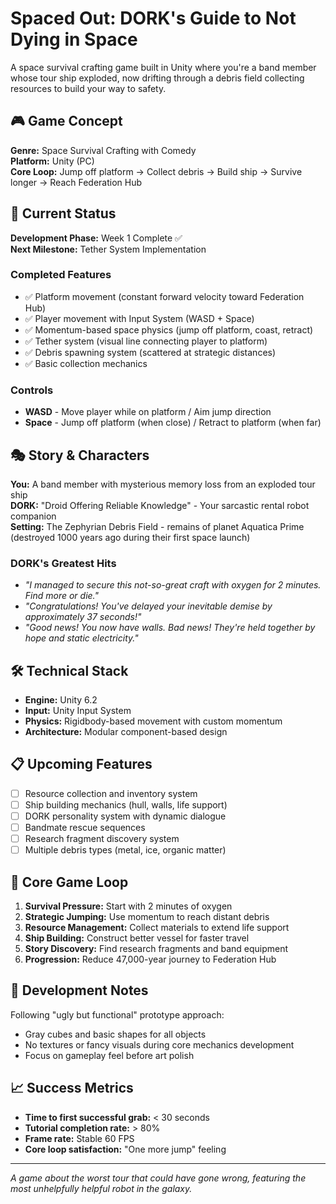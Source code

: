 # Spaced Out: DORK's Guide to Not Dying in Space

A space survival crafting game built in Unity where you're a band member whose tour ship exploded, now drifting through a debris field collecting resources to build your way to safety.

## 🎮 Game Concept

**Genre:** Space Survival Crafting with Comedy  
**Platform:** Unity (PC)  
**Core Loop:** Jump off platform → Collect debris → Build ship → Survive longer → Reach Federation Hub

## 🚀 Current Status

**Development Phase:** Week 1 Complete ✅  
**Next Milestone:** Tether System Implementation  

### Completed Features
- ✅ Platform movement (constant forward velocity toward Federation Hub)
- ✅ Player movement with Input System (WASD + Space)
- ✅ Momentum-based space physics (jump off platform, coast, retract)
- ✅ Tether system (visual line connecting player to platform)
- ✅ Debris spawning system (scattered at strategic distances)
- ✅ Basic collection mechanics

### Controls
- **WASD** - Move player while on platform / Aim jump direction
- **Space** - Jump off platform (when close) / Retract to platform (when far)

## 🎭 Story & Characters

**You:** A band member with mysterious memory loss from an exploded tour ship  
**DORK:** "Droid Offering Reliable Knowledge" - Your sarcastic rental robot companion  
**Setting:** The Zephyrian Debris Field - remains of planet Aquatica Prime (destroyed 1000 years ago during their first space launch)

### DORK's Greatest Hits
- *"I managed to secure this not-so-great craft with oxygen for 2 minutes. Find more or die."*
- *"Congratulations! You've delayed your inevitable demise by approximately 37 seconds!"*
- *"Good news! You now have walls. Bad news! They're held together by hope and static electricity."*

## 🛠 Technical Stack

- **Engine:** Unity 6.2
- **Input:** Unity Input System
- **Physics:** Rigidbody-based movement with custom momentum
- **Architecture:** Modular component-based design

## 📋 Upcoming Features

- [ ] Resource collection and inventory system
- [ ] Ship building mechanics (hull, walls, life support)
- [ ] DORK personality system with dynamic dialogue
- [ ] Bandmate rescue sequences
- [ ] Research fragment discovery system
- [ ] Multiple debris types (metal, ice, organic matter)

## 🎯 Core Game Loop

1. **Survival Pressure:** Start with 2 minutes of oxygen
2. **Strategic Jumping:** Use momentum to reach distant debris
3. **Resource Management:** Collect materials to extend life support
4. **Ship Building:** Construct better vessel for faster travel
5. **Story Discovery:** Find research fragments and band equipment
6. **Progression:** Reduce 47,000-year journey to Federation Hub

## 🚧 Development Notes

Following "ugly but functional" prototype approach:
- Gray cubes and basic shapes for all objects
- No textures or fancy visuals during core mechanics development
- Focus on gameplay feel before art polish

## 📈 Success Metrics

- **Time to first successful grab:** < 30 seconds
- **Tutorial completion rate:** > 80%
- **Frame rate:** Stable 60 FPS
- **Core loop satisfaction:** "One more jump" feeling

---

*A game about the worst tour that could have gone wrong, featuring the most unhelpfully helpful robot in the galaxy.*
